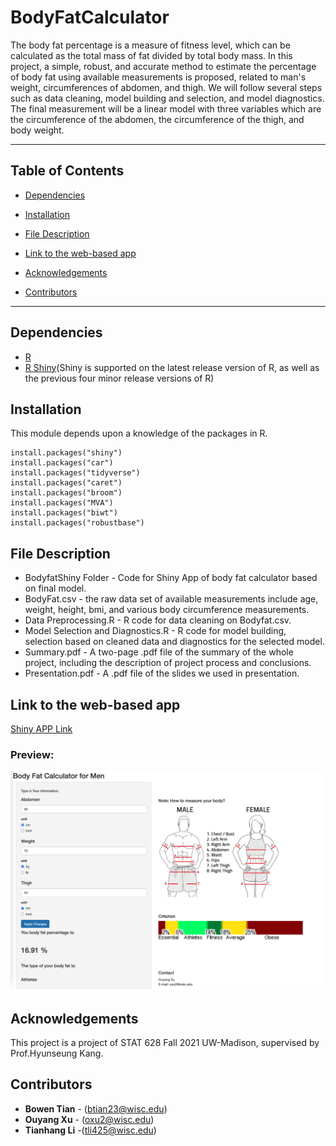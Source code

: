# BodyFatCalculator

The body fat percentage is a measure of fitness level, which can be calculated as the total mass of fat divided by total body mass. In this project, a simple, robust, and accurate method to estimate the percentage of body fat using available measurements is proposed, related to man's weight, circumferences of abdomen, and thigh. We will follow several steps such as data cleaning, model building and selection, and model diagnostics. The final measurement will be a linear model with three variables which are the circumference of the abdomen, the circumference of the thigh, and body weight.
<!-- *** -->
<!-- Group 2, Module 2, BodyFatCalculator -->
***

## Table of Contents
  <!-- - [Description](#description) -->
  - [Dependencies](#dependencies)

  - [Installation](#installation)

  - [File Description](#file-description)

  - [Link to the web-based app](#link-to-the-web-based-app)
  
  - [Acknowledgements](#acknowledgements)

  
  - [Contributors](#contributors)

<!-- ## Description -->
***
## Dependencies
- [R](https://www.r-project.org/)
- [R Shiny](https://github.com/rstudio/shiny)(Shiny is supported on the latest release version of R, as well as the previous four minor release versions of R)



## Installation

This module depends upon a knowledge of  the packages in R.

```
install.packages("shiny")
install.packages("car")
install.packages("tidyverse")
install.packages("caret")
install.packages("broom")
install.packages("MVA")
install.packages("biwt")
install.packages("robustbase")
```


## File Description

- BodyfatShiny Folder - Code for Shiny App of body fat calculator based on final model.
- BodyFat.csv - the raw data set of available measurements include age, weight, height, bmi, and various body circumference measurements.
- Data Preprocessing.R - R code for data cleaning on Bodyfat.csv.
- Model Selection and Diagnostics.R - R code for model building, selection based on cleaned data and diagnostics for the selected model.
- Summary.pdf - A two-page .pdf file of the summary of the whole project, including the description of project process and conclusions.
- Presentation.pdf - A .pdf file of the slides we used in presentation.


## Link to the web-based app

[Shiny APP Link](https://ouyangxu.shinyapps.io/BodyfatShiny/)

### Preview:
<img src="/BodyFatShiny/ShinyPreview.png"/>


## Acknowledgements
This project is a project of STAT 628 Fall 2021 UW-Madison, supervised by Prof.Hyunseung Kang.


## Contributors
* **Bowen Tian** - (btian23@wisc.edu)
* **Ouyang Xu** - (oxu2@wisc.edu)
* **Tianhang Li** -(tli425@wisc.edu)

